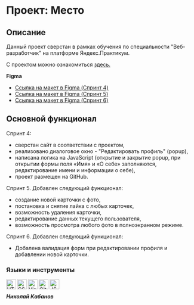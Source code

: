 # Проект: Место

## Описание
Данный проект сверстан в рамках обучения по специальности "Веб-разработчик" на платформе Яндекс.Практикум.

С проектом можно ознакомиться [здесь.](https://kabanovnv.github.io/mesto/)

**Figma**
* [Ссылка на макет в Figma (Спринт 4)](https://www.figma.com/file/2cn9N9jSkmxD84oJik7xL7/JavaScript.-Sprint-4?node-id=0%3A1)
* [Ссылка на макет в Figma (Спринт 5)](https://www.figma.com/file/bjyvbKKJN2naO0ucURl2Z0/JavaScript.-Sprint-5?node-id=0%3A1)
* [Ссылка на макет в Figma (Спринт 6)](https://www.figma.com/file/kRVLKwYG3d1HGLvh7JFWRT/JavaScript.-Sprint-6?node-id=0%3A1)

## Основной функционал

Спринт 4:
- сверстан сайт в соответствии с проектом,
- реализовано диалоговое окно - "Редактировать профиль" (popup),
- написана логика на JavaScript (открытие и закрытие popup, при открытии формы поля «Имя» и «О себе» заполняются, редактирование имени и информации о себе),
- проект размещен на GitHub.


Спринт 5. Добавлен следующий функционал:
- создание новой карточки с фото,
- постановка и снятие лайка с любых карточек,
- возможность удаления карточки,
- редактирование данных текущего пользователя,
- возможность просмотра любого фото в полноэкранном режиме.


Спринт 6. Добавлен следующий функционал:
- Добалена валидация форм при редактировании профиля и добавлении новой карточки.


### Языки и инструменты

<img align="left" alt="HTML5" width="26px" src="https://github.com/KabanovNV/icons/blob/main/html_icon_24px.png" />
<img align="left" alt="CSS3" width="26px" src="https://github.com/KabanovNV/icons/blob/main/css_icon_32px.png" />
<img align="left" alt="Visual Studio Code" width="26px" src="https://github.com/KabanovNV/icons/blob/main/visualstudiocode_icon_32px.png" />
<img align="left" alt="GitHub" width="26px" src="https://github.com/KabanovNV/icons/blob/main/github-50px.png" />
<img align="left" alt="JS" width="26px" src="https://github.com/KabanovNV/icons/blob/main/javascript_icon_48px.png" /><br>

##### Николай Кабанов
